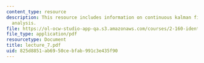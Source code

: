 ```yaml
---
content_type: resource
description: This resource includes information on continuous kalman filter, and convergence
  analysis.
file: https://ol-ocw-studio-app-qa.s3.amazonaws.com/courses/2-160-identification-estimation-and-learning-spring-2006/825d8851ab6950cebfab991c3e435f90_lecture_7.pdf
file_type: application/pdf
resourcetype: Document
title: lecture_7.pdf
uid: 825d8851-ab69-50ce-bfab-991c3e435f90
---
```

